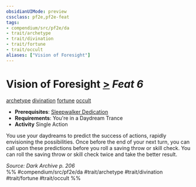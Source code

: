 ```yaml
---
obsidianUIMode: preview
cssclass: pf2e,pf2e-feat
tags:
- compendium/src/pf2e/da
- trait/archetype
- trait/divination
- trait/fortune
- trait/occult
aliases: ["Vision of Foresight"]
---
```

# Vision of Foresight  [>](/rules/core-rulebook/chapter-9-playing-the-game.md#Actions "Single Action") *Feat 6*  
[archetype](/rules/traits/archetype.md)  [divination](/rules/traits/divination.md)  [fortune](/rules/traits/fortune.md)  [occult](/rules/traits/occult.md)  

- **Prerequisites**: [Sleepwalker Dedication](/compendium/feats/sleepwalker-dedication-da.md)
- **Requirements**: You're in a Daydream Trance
- **Activity** Single Action

You use your daydreams to predict the success of actions, rapidly envisioning the possibilities. Once before the end of your next turn, you can call upon these predictions before you roll a saving throw or skill check. You can roll the saving throw or skill check twice and take the better result.

*Source: Dark Archive p. 206*  
%% #compendium/src/pf2e/da #trait/archetype #trait/divination #trait/fortune #trait/occult %%